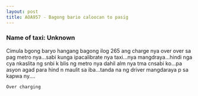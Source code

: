 ```yaml
---
layout: post
title: AOA957 - Bagong bario caloocan to pasig
---
```


### Name of taxi: Unknown

Cimula bgong baryo hangang bagong ilog 265 ang charge nya over over sa pag metro nya...sabi kunga ipacalibrate nya taxi...nya mangdraya...hindi nga cya nkaslita ng snbi k blis ng metro nya dahil alm nya tma cnsabi ko...pa asyon agad para hind n maulit sa iba...tanda na ng driver mangdaraya p sa kapwa ny....

```Over charging```
